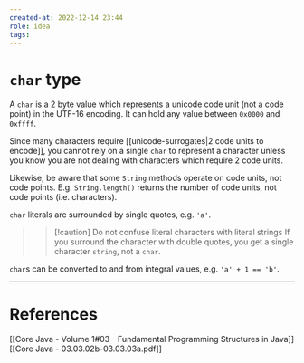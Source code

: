 ```yaml
---
created-at: 2022-12-14 23:44
role: idea
tags: 
---
```


# `char` type
A `char` is a 2 byte value which represents a unicode code unit (not a code point) in the UTF-16 encoding. It can hold any value between `0x0000` and `0xffff`.

Since many characters require [[unicode-surrogates|2 code units to encode]], you cannot rely on a single `char` to represent a character unless you know you are not dealing with characters which require 2 code units.

Likewise, be aware that some `String` methods operate on code units, not code points. E.g. `String.length()` returns the number of code units, not code points (i.e. characters).

`char` literals are surrounded by single quotes, e.g. `'a'`.

>> [!caution] Do not confuse literal characters with literal strings
>> If you surround the character with double quotes, you get a single character `string`, not a `char`.

`char`s can be converted to and from integral values, e.g. `'a' + 1 == 'b'`.

---
# References

[[Core Java - Volume 1#03 - Fundamental Programming Structures in Java]]
[[Core Java - 03.03.02b-03.03.03a.pdf]]